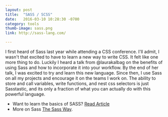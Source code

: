 ```yaml
---
layout: post
title:  "SASS / SCSS"
date:   2016-03-10 10:28:30 -0700
category: tools
thumb-image: sass.png
link: http://sass-lang.com/

---
```


I first heard of Sass last year while attending a CSS conference. I'll admit, I wasn't that excited to have to learn a new way to write CSS. It felt like one more thing to do. Luckily I heard a talk from @laurakalbag on the benefits of using Sass and how to incorporate it into your workflow. By the end of her talk, I was excited to try and learn this new language.  Since then, I use Sass on all my projects and encourage it on the teams I work on.  The ability to store and call variables, write functions, and nest css selectors is just Sasstastic, and its only a fraction of what you can actually do with this powerful language.

* Want to learn the basics of SASS? [Read Article]
* More on Sass [The Sass Way].

[Read Article]: http://sass-lang.com/guide
[The Sass Way]: http://thesassway.com/
 